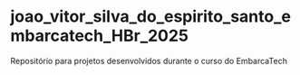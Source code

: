 # joao_vitor_silva_do_espirito_santo_embarcatech_HBr_2025
Repositório para projetos desenvolvidos durante o curso do EmbarcaTech
